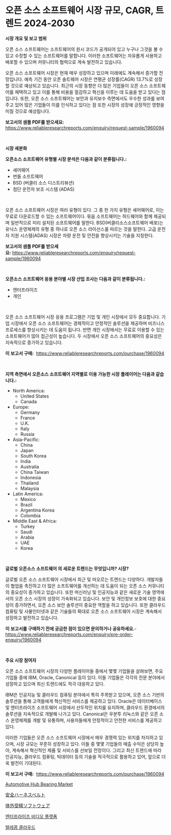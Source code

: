 <p><h1>오픈 소스 소프트웨어 시장 규모, CAGR, 트렌드 2024-2030</h1></p><p><strong>시장 개요 및 보고 범위</strong></p>
<p><p>오픈 소스 소프트웨어는 소프트웨어의 원시 코드가 공개되어 있고 누구나 그것을 볼 수 있고 수정할 수 있는 소프트웨어를 말합니다. 이러한 소프트웨어는 자유롭게 사용하고 배포할 수 있으며 커뮤니티의 협력으로 계속 발전하고 있습니다. </p><p>오픈 소스 소프트웨어 시장은 현재 매우 성장하고 있으며 미래에도 계속해서 증가할 전망입니다. 예측 기간 동안 오픈 솔트웨어 시장은 연평균 성장률(CAGR) 13.7%로 성장할 것으로 예상되고 있습니다. 최근의 시장 동향은 더 많은 기업들이 오픈 소스 소프트웨어를 채택하고 있고 이를 통해 비용을 절감하고 혁신을 이루는 데 도움을 받고 있다는 점입니다. 또한, 오픈 소스 소프트웨어는 보안과 유지보수 측면에서도 우수한 성과를 보여주고 있어 많은 기업들이 이를 인식하고 있다는 점 또한 시장의 성장에 긍정적인 영향을 미칠 것으로 예상됩니다.</p></p>
<p><strong>보고서의 샘플 PDF를 받으세요:</strong> <a href="https://www.reliableresearchreports.com/enquiry/request-sample/1960094">https://www.reliableresearchreports.com/enquiry/request-sample/1960094</a></p>
<p>&nbsp;</p>
<p><strong>시장 세분화</strong></p>
<p><strong>오픈소스 소프트웨어 유형별 시장 분석은 다음과 같이 분류됩니다.:</strong></p>
<p><ul><li>셰어웨어</li><li>번들 소프트웨어</li><li>BSD (버클리 소스 디스트리뷰션)</li><li>첨단 운전자 보조 시스템 (ADAS)</li></ul></p>
<p>&nbsp;</p>
<p><p>오픈 소스 소프트웨어 시장은 여러 유형이 있다. 그 중 한 가지 유형은 셰어웨어로, 이는 무료로 다운로드할 수 있는 소프트웨어이다. 묶음 소프트웨어는 하드웨어와 함께 제공되며 일반적으로 미리 설치된 소프트웨어를 말한다. BSD(버클리소스소프트웨어 배포)는 유닉스 운영체제의 유형 중 하나로 오픈 소스 라이선스를 따르는 것을 말한다. 고급 운전자 지원 시스템(ADAS) 시장은 차량 운전 및 안전을 향상시키는 기술을 지칭한다.</p></p>
<p><strong>보고서의 샘플 PDF를 받으세요:</strong>&nbsp;<a href="https://www.reliableresearchreports.com/enquiry/request-sample/1960094">https://www.reliableresearchreports.com/enquiry/request-sample/1960094</a></p>
<p>&nbsp;</p>
<p><strong> 오픈소스 소프트웨어 응용 분야별 시장 산업 조사는 다음과 같이 분류됩니다.:</strong></p>
<p><ul><li>엔터프라이즈</li><li>개인</li></ul></p>
<p>&nbsp;</p>
<p><p>오픈 소스 소프트웨어 시장 응용 프로그램은 기업 및 개인 시장에서 모두 중요합니다. 기업 시장에서 오픈 소스 소프트웨어는 경제적이고 안정적인 솔루션을 제공하며 비즈니스 프로세스를 향상시키는 데 도움이 됩니다. 반면 개인 시장에서는 무료로 이용할 수 있는 소프트웨어가 많아 접근성이 높습니다. 두 시장에서 오픈 소스 소프트웨어의 중요성은 지속적으로 증가하고 있습니다.</p></p>
<p><strong>이 보고서 구매:</strong>&nbsp; <a href="https://www.reliableresearchreports.com/purchase/1960094">https://www.reliableresearchreports.com/purchase/1960094</a></p>
<p>&nbsp;</p>
<p><strong>지역 측면에서 오픈소스 소프트웨어 지역별로 이용 가능한 시장 플레이어는 다음과 같습니다.:</strong></p>
<p><ul>
    <li>
        North America:
        <ul>
            <li>United States</li>
            <li>Canada</li>
        </ul>
    </li>
    <li>
        Europe:
        <ul>
            <li>Germany</li>
            <li>France</li>
            <li>U.K.</li>
            <li>Italy</li>
            <li>Russia</li>
        </ul>
    </li>
    <li>
        Asia-Pacific:
        <ul>
            <li>China</li>
            <li>Japan</li>
            <li>South Korea</li>
            <li>India</li>
            <li>Australia</li>
            <li>China Taiwan</li>
            <li>Indonesia</li>
            <li>Thailand</li>
            <li>Malaysia</li>
        </ul>
    </li>
    <li>
        Latin America:
        <ul>
            <li>Mexico</li>
            <li>Brazil</li>
            <li>Argentina Korea</li>
            <li>Colombia</li>
        </ul>
    </li>
    <li>
        Middle East & Africa:
        <ul>
            <li>Turkey</li>
            <li>Saudi</li>
            <li>Arabia</li>
            <li>UAE</li>
            <li>Korea</li>
        </ul>
    </li>
    </ul></p>
<p>&nbsp;</p>
<p><strong>글로벌 오픈소스 소프트웨어 의 새로운 트렌드는 무엇입니까? 시장?</strong></p>
<p><p>글로벌 오픈 소스 소프트웨어 시장에서 최근 및 떠오르는 트렌드는 다양하다. 개발자들이 협업을 촉진하고 더 많은 소프트웨어를 개선하는 데 도움이 되는 오픈 소스 커뮤니티의 중요성이 증가하고 있습니다. 또한 머신러닝 및 인공지능과 같은 새로운 기술 영역에서의 오픈 소스 시장의 성장이 가속화되고 있습니다. 보안 및 개인정보 보호에 대한 중요성이 증가하면서, 오픈 소스 보안 솔루션이 중요한 역할을 하고 있습니다. 또한 클라우드 컴퓨팅 및 사물인터넷과 같은 기술들의 확대로 오픈 소스 소프트웨어 시장은 계속해서 성장하고 발전하고 있습니다.</p></p>
<p><strong>이 보고서를 구매하기 전에 궁금한 점이 있으면 문의하거나 공유하세요.</strong>- <a href="https://www.reliableresearchreports.com/enquiry/pre-order-enquiry/1960094">https://www.reliableresearchreports.com/enquiry/pre-order-enquiry/1960094</a></p>
<p>&nbsp;</p>
<p><strong>주요 시장 참여자</strong></p>
<p><p>오픈 소스 소프트웨어 시장의 다양한 플레이어들 중에서 몇몇 기업들을 살펴보면, 주요 기업들 중에 IBM, Oracle, Canonical 등이 있다. 이들 기업들은 각각의 전문 분야에서 성장하고 있으며 최신 트렌드에도 적극 대응하고 있다.</p><p>IBM은 인공지능 및 클라우드 컴퓨팅 분야에서 특히 주목받고 있으며, 오픈 소스 기반의 솔루션을 통해 고객들에게 혁신적인 서비스를 제공하고 있다. Oracle은 데이터베이스 및 엔터프라이즈 소프트웨어 시장에서 선두적인 위치를 유지하며, 클라우드 환경에서의 솔루션을 지속적으로 개발해 나가고 있다. Canonical은 우분투 리눅스와 같은 오픈 소스 운영체제를 개발 및 유통하며, 사용자들에게 안정적이고 안전한 서비스를 제공하고 있다.</p><p>이러한 기업들은 오픈 소스 소프트웨어 시장에서 매우 경쟁력 있는 위치를 차지하고 있으며, 시장 규모는 꾸준히 성장하고 있다. 이들 중 몇몇 기업들의 매출 수익은 상당히 높아, 계속해서 혁신적인 제품 및 서비스를 선보일 전망이다. 그리고 최신 트렌드에 따라 인공지능, 클라우드 컴퓨팅, 빅데이터 등의 기술을 적극적으로 활용하고 있어, 앞으로 더욱 발전이 기대된다.</p></p>
<p><strong>이 보고서 구매:</strong>&nbsp;&nbsp;<a href="https://www.reliableresearchreports.com/purchase/1960094">https://www.reliableresearchreports.com/purchase/1960094</a></p>
<p><p><a href="https://issuu.com/reportprime-2/docs/automotive-hub-bearing-market-size-2030.pptx">Automotive Hub Bearing Market</a></p><p><a href="https://medium.com/@susanjprice2023/%E3%82%BB%E3%83%BC%E3%83%95%E3%83%86%E3%82%A3%E3%83%8F%E3%83%BC%E3%83%8D%E3%82%B9%E3%83%99%E3%83%AB%E3%83%88%E5%B8%82%E5%A0%B4%E8%AA%BF%E6%9F%BB%E3%83%AC%E3%83%9D%E3%83%BC%E3%83%88-%E3%81%9D%E3%81%AE%E6%AD%B4%E5%8F%B2%E3%81%A82024%E5%B9%B4%E3%81%8B%E3%82%892031%E5%B9%B4%E3%81%AE%E4%BA%88%E6%B8%AC-f23578c7bc2e">安全ハーネスベルト</a></p><p><a href="https://github.com/LeanneBruen2023/Market-Research-Report-List-1/blob/main/47081859433.md">体外受精ソフトウェア</a></p><p><a href="https://github.com/vs10l4sfg5c/Market-Research-Report-List-1/blob/main/27239168656.md">엔터프라이즈 비디오 플랫폼</a></p><p><a href="https://github.com/Skyleitney456456/Market-Research-Report-List-1/blob/main/92630748657.md">텔레콤 클라우드</a></p></p>
